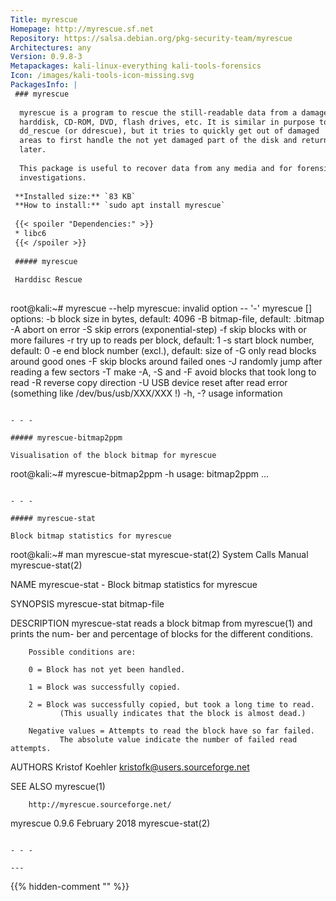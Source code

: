 ```yaml
---
Title: myrescue
Homepage: http://myrescue.sf.net
Repository: https://salsa.debian.org/pkg-security-team/myrescue
Architectures: any
Version: 0.9.8-3
Metapackages: kali-linux-everything kali-tools-forensics 
Icon: /images/kali-tools-icon-missing.svg
PackagesInfo: |
 ### myrescue
 
  myrescue is a program to rescue the still-readable data from a damaged
  harddisk, CD-ROM, DVD, flash drives, etc. It is similar in purpose to
  dd_rescue (or ddrescue), but it tries to quickly get out of damaged
  areas to first handle the not yet damaged part of the disk and return
  later.
   
  This package is useful to recover data from any media and for forensics
  investigations.
 
 **Installed size:** `83 KB`  
 **How to install:** `sudo apt install myrescue`  
 
 {{< spoiler "Dependencies:" >}}
 * libc6 
 {{< /spoiler >}}
 
 ##### myrescue
 
 Harddisc Rescue
 
 ```
 root@kali:~# myrescue --help
 myrescue: invalid option -- '-'
 myrescue [<options>] <input-file> <output-file>
 options:
 -b <block-size>   block size in bytes, default: 4096
 -B <bitmap-file>  bitmap-file, default: <output-file>.bitmap
 -A                abort on error
 -S                skip errors (exponential-step)
 -f <number>       skip blocks with <number> or more failures
 -r <retry-count>  try up to <retry-count> reads per block, default: 1
 -s <start-block>  start block number, default: 0
 -e <end-block>    end block number (excl.), default: size of <input-file>
 -G <range>        only read <range> blocks around good ones
 -F <range>        skip <range> blocks around failed ones
 -J <number>       randomly jump after reading a few sectors
 -T                make -A, -S and -F avoid blocks that took long to read
 -R                reverse copy direction
 -U <dev-file>     USB device reset after read error
                   (something like /dev/bus/usb/XXX/XXX !)
 -h, -?            usage information
 ```
 
 - - -
 
 ##### myrescue-bitmap2ppm
 
 Visualisation of the block bitmap for myrescue
 
 ```
 root@kali:~# myrescue-bitmap2ppm -h
 usage: bitmap2ppm <bitmap-file> <width> <rows> <width> ...
 ```
 
 - - -
 
 ##### myrescue-stat
 
 Block bitmap statistics for myrescue
 
 ```
 root@kali:~# man myrescue-stat
 myrescue-stat(2)              System Calls Manual             myrescue-stat(2)
 
 NAME
        myrescue-stat - Block bitmap statistics for myrescue
 
 SYNOPSIS
        myrescue-stat bitmap-file
 
 DESCRIPTION
        myrescue-stat reads a block bitmap from myrescue(1) and prints the num-
        ber and percentage of blocks for the different conditions.
 
        Possible conditions are:
 
        0 = Block has not yet been handled.
 
        1 = Block was successfully copied.
 
        2 = Block was successfully copied, but took a long time to read.
               (This usually indicates that the block is almost dead.)
 
        Negative values = Attempts to read the block have so far failed.
               The absolute value indicate the number of failed read attempts.
 
 AUTHORS
        Kristof Koehler <kristofk@users.sourceforge.net>
 
 SEE ALSO
        myrescue(1)
 
        http://myrescue.sourceforge.net/
 
 myrescue 0.9.6                   February 2018                myrescue-stat(2)
 ```
 
 - - -
 
---
```

{{% hidden-comment "<!--Do not edit anything above this line-->" %}}
